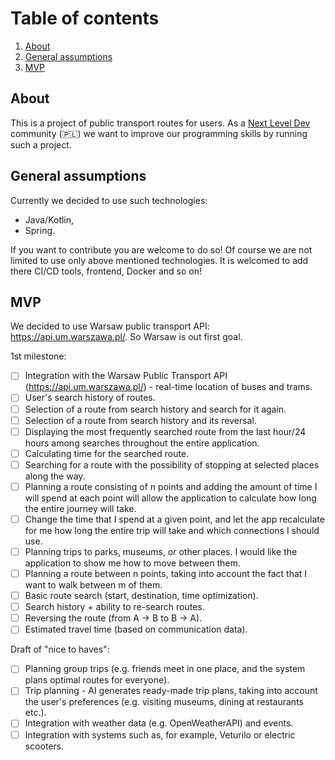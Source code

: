 # Table of contents

1. [About](#about)
2. [General assumptions](#general-assumptions)
3. [MVP](#mvp)

## About

This is a project of public transport routes for users. As a [Next Level Dev](https://discord.com/invite/gTCCHagd9a) community (🇵🇱) we want to improve our programming skills by running such a project.

## General assumptions

Currently we decided to use such technologies:

- Java/Kotlin,
- Spring.

If you want to contribute you are welcome to do so! Of course we are not limited to use only above mentioned technologies. It is welcomed to add there CI/CD tools, frontend, Docker and so on!

## MVP

We decided to use Warsaw public transport API: https://api.um.warszawa.pl/. So Warsaw is out first goal.

1st milestone:
- [ ] Integration with the Warsaw Public Transport API (https://api.um.warszawa.pl/) - real-time location of buses and trams.
- [ ] User's search history of routes.
- [ ] Selection of a route from search history and search for it again.
- [ ] Selection of a route from search history and its reversal.
- [ ] Displaying the most frequently searched route from the last hour/24 hours among searches throughout the entire application.
- [ ] Calculating time for the searched route.
- [ ] Searching for a route with the possibility of stopping at selected places along the way.
- [ ] Planning a route consisting of n points and adding the amount of time I will spend at each point will allow the application to calculate how long the entire journey will take.
- [ ] Change the time that I spend at a given point, and let the app recalculate for me how long the entire trip will take and which connections I should use.
- [ ] Planning trips to parks, museums, or other places. I would like the application to show me how to move between them.
- [ ] Planning a route between n points, taking into account the fact that I want to walk between m of them.
- [ ] Basic route search (start, destination, time optimization).
- [ ] Search history + ability to re-search routes.
- [ ] Reversing the route (from A → B to B → A).
- [ ] Estimated travel time (based on communication data).

Draft of "nice to haves":
- [ ] Planning group trips (e.g. friends meet in one place, and the system plans optimal routes for everyone).
- [ ] Trip planning - AI generates ready-made trip plans, taking into account the user's preferences (e.g. visiting museums, dining at restaurants etc.).
- [ ] Integration with weather data (e.g. OpenWeatherAPI) and events.
- [ ] Integration with systems such as, for example, Veturilo or electric scooters.

